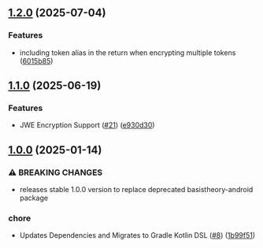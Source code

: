 ## [1.2.0](https://github.com/Basis-Theory/android-elements/compare/1.1.0...1.2.0) (2025-07-04)


### Features

* including token alias in the return when encrypting multiple tokens ([6015b85](https://github.com/Basis-Theory/android-elements/commit/6015b85483c7db58c4fec3e60f46e07eecb30dc3))


## [1.1.0](https://github.com/Basis-Theory/android-elements/compare/1.0.0...1.1.0) (2025-06-19)


### Features

* JWE Encryption Support ([#21](https://github.com/Basis-Theory/android-elements/issues/21)) ([e930d30](https://github.com/Basis-Theory/android-elements/commit/e930d30ad2c375b362f2a643bedc9e95a0610da4))


## [1.0.0](https://github.com/Basis-Theory/android-elements/compare/0.0.1...1.0.0) (2025-01-14)


### ⚠ BREAKING CHANGES

* releases stable 1.0.0 version to replace deprecated basistheory-android package

### chore

* Updates Dependencies and Migrates to Gradle Kotlin DSL ([#8](https://github.com/Basis-Theory/android-elements/issues/8)) ([1b99f51](https://github.com/Basis-Theory/android-elements/commit/1b99f5173d9fa45ae97250f94f36bf8ec4d1d893))


